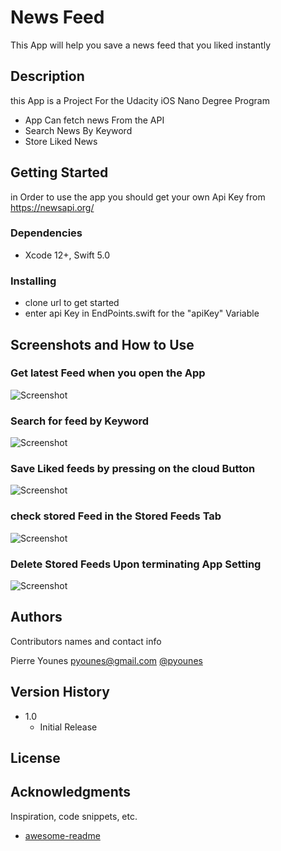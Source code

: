 # News Feed

This App will help you save a news feed that you liked instantly 

## Description

this App is a Project For the Udacity iOS Nano Degree Program
- App Can fetch news From the API
- Search News By Keyword
- Store Liked News

## Getting Started

in Order to use the app you should get your own  Api Key from https://newsapi.org/

### Dependencies

* Xcode 12+, Swift 5.0

### Installing

* clone url to get started
* enter api Key in EndPoints.swift for the "apiKey" Variable


## Screenshots and How to Use


### Get latest Feed when you open the App
![Screenshot](Feeds.png)


### Search for feed by Keyword
![Screenshot](Search.png)


### Save Liked feeds by pressing on the cloud Button
![Screenshot](SaveFeed.png)


### check stored Feed in the Stored Feeds Tab
![Screenshot](StoredFeeds.png)


### Delete Stored Feeds Upon terminating App Setting
![Screenshot](Settings.png)




## Authors

Contributors names and contact info

Pierre Younes
pyounes@gmail.com
[@pyounes](https://www.linkedin.com/in/pyounes/)

## Version History

* 1.0
    * Initial Release

## License


## Acknowledgments

Inspiration, code snippets, etc.
* [awesome-readme](https://github.com/matiassingers/awesome-readme)